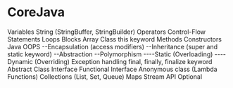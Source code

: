 # CoreJava

Variables
String (StringBuffer, StringBuilder)
Operators
Control-Flow Statements
Loops
Blocks
Array
Class
this keyword
Methods
Constructors 
Java OOPS
--Encapsulation (access modifiers)
--Inheritance (super and static keyword)
--Abstraction
--Polymorphism
----Static (Overloading)
----Dynamic (Overriding)
Exception handling
final, finally, finalize keyword
Abstract Class
Interface
Functional Interface
Anonymous class (Lambda Functions)
Collections (List, Set, Queue)
Maps
Stream API
Optional
